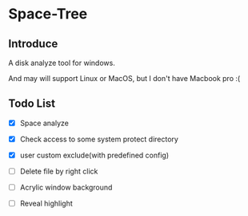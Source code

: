 # Space-Tree

## Introduce

A disk analyze tool for windows.

And may will support Linux or MacOS, but I don't have Macbook pro :(

## Todo List

- [x] Space analyze
- [x] Check access to some system protect directory
- [x] user custom exclude(with predefined config)
- [ ] Delete file by right click
- [ ] Acrylic window background
- [ ] Reveal highlight

